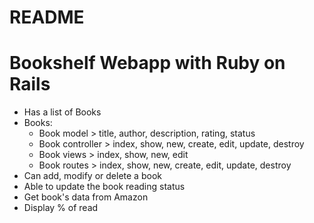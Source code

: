# README

# Bookshelf Webapp with Ruby on Rails

- Has a list of Books
- Books:
  - Book model > title, author, description, rating, status
  - Book controller > index, show, new, create, edit, update, destroy
  - Book views > index, show, new, edit
  - Book routes > index, show, new, create, edit, update, destroy
- Can add, modify or delete a book
- Able to update the book reading status
- Get book's data from Amazon
- Display % of read
